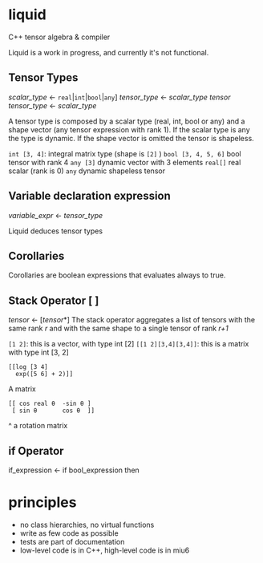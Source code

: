# liquid
C++ tensor algebra &amp; compiler

Liquid is a work in progress, and currently it's not functional.


## Tensor Types
*scalar_type* ← `real`|`int`|`bool`|`any`]
*tensor_type*  ← *scalar_type* *tensor*
*tensor_type*  ← *scalar_type*

A tensor type is composed by a scalar type (real, int, bool or any) and a shape vector (any tensor expression with rank 1). If the scalar type is any the type is dynamic. If the shape vector is omitted the tensor is shapeless.

`int [3, 4]`: integral matrix type (shape is `[2]` )
`bool [3, 4, 5, 6]` bool tensor with rank 4
`any [3]` dynamic vector with 3 elements
`real[]` real scalar (rank is 0)
`any` dynamic shapeless tensor

## Variable declaration expression

*variable_expr*  ← *tensor_type*

Liquid deduces tensor types

## Corollaries
Corollaries are boolean expressions that evaluates always to true.

## Stack Operator [ ]
*tensor* ← [*tensor**]
The stack operator aggregates a list of tensors with the same rank *r* and with the same shape to a single tensor of rank *r+1*

`[1 2]`: this is a vector, with type int [2] 
`[[1 2][3,4][3,4]]`: this is a matrix with type int [3, 2]

    [[log [3 4]
      exp([5 6] + 2)]]

A matrix 

    [[ cos real θ  -sin θ ]
     [ sin θ       cos θ  ]]
^ a rotation matrix

## if Operator
if_expression  ← if bool_expression then

# principles
- no class hierarchies, no virtual functions
- write as few code as possible
- tests are part of documentation
- low-level code is in C++,  high-level code is in miu6 

<!--stackedit_data:
eyJoaXN0b3J5IjpbLTExMjkzMzg5NjksLTE2MzYxOTkxNTVdfQ
==
-->